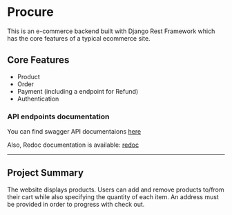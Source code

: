 # Procure

This is an e-commerce backend built with Django Rest Framework which has the core features of a typical ecommerce site.

## Core Features

- Product
- Order
- Payment (including a endpoint for Refund)
- Authentication

### API endpoints documentation

You can find swagger API documentaions [here](http://buyy.herokuapp.com/swagger/)

Also, Redoc documentation is available: [redoc](http://buyy.herokuapp.com/redoc/)

---

## Project Summary

The website displays products. Users can add and remove products to/from their cart while also specifying the quantity of each item. An address must be provided in order to progress with check out.
